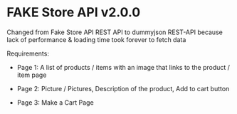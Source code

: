 # FAKE Store API v2.0.0
Changed from Fake Store API REST API to dummyjson REST-API because lack of performance & loading time took forever to fetch data

Requirements: 
  - Page 1:
    A list of products / items with an image that links to the product / item page
 
  - Page 2:
    Picture / Pictures,
    Description of the product,
    Add to cart button
 
  - Page 3:
    Make a Cart Page
